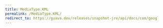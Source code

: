 ```yaml
---
title: MediaType.KML
permalink: /MediaType.KML/
redirect_to: https://guava.dev/releases/snapshot-jre/api/docs/com/google/common/net/MediaType.html#KML
---
```


